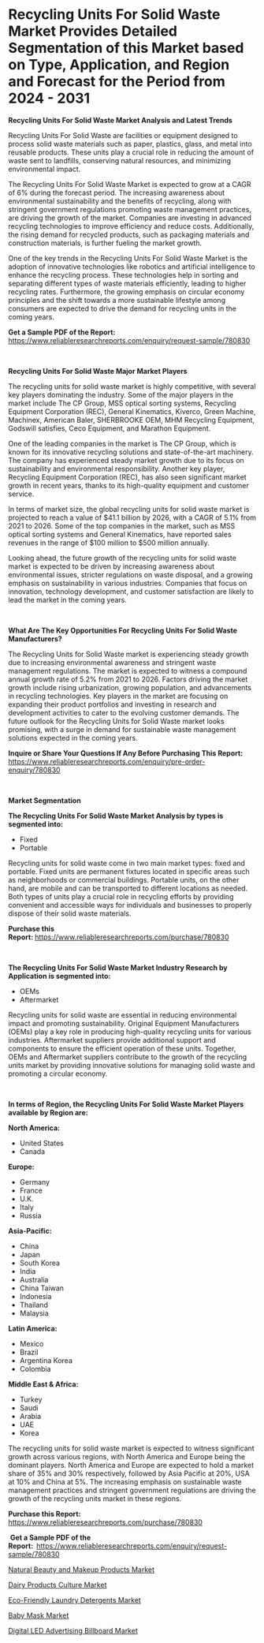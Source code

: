 <p><h1>Recycling Units For Solid Waste Market Provides Detailed Segmentation of this Market based on Type, Application, and Region and Forecast for the Period from 2024 - 2031</h1></p><p><strong>Recycling Units For Solid Waste Market Analysis and Latest Trends</strong></p>
<p><p>Recycling Units For Solid Waste are facilities or equipment designed to process solid waste materials such as paper, plastics, glass, and metal into reusable products. These units play a crucial role in reducing the amount of waste sent to landfills, conserving natural resources, and minimizing environmental impact.</p><p>The Recycling Units For Solid Waste Market is expected to grow at a CAGR of 6% during the forecast period. The increasing awareness about environmental sustainability and the benefits of recycling, along with stringent government regulations promoting waste management practices, are driving the growth of the market. Companies are investing in advanced recycling technologies to improve efficiency and reduce costs. Additionally, the rising demand for recycled products, such as packaging materials and construction materials, is further fueling the market growth.</p><p>One of the key trends in the Recycling Units For Solid Waste Market is the adoption of innovative technologies like robotics and artificial intelligence to enhance the recycling process. These technologies help in sorting and separating different types of waste materials efficiently, leading to higher recycling rates. Furthermore, the growing emphasis on circular economy principles and the shift towards a more sustainable lifestyle among consumers are expected to drive the demand for recycling units in the coming years.</p></p>
<p><strong>Get a Sample PDF of the Report:&nbsp;</strong> <a href="https://www.reliableresearchreports.com/enquiry/request-sample/780830">https://www.reliableresearchreports.com/enquiry/request-sample/780830</a></p>
<p>&nbsp;</p>
<p><strong>Recycling Units For Solid Waste Major Market Players</strong></p>
<p><p>The recycling units for solid waste market is highly competitive, with several key players dominating the industry. Some of the major players in the market include The CP Group, MSS optical sorting systems, Recycling Equipment Corporation (REC), General Kinematics, Kiverco, Green Machine, Machinex, American Baler, SHERBROOKE OEM, MHM Recycling Equipment, Godswill satisfies, Ceco Equipment, and Marathon Equipment.</p><p>One of the leading companies in the market is The CP Group, which is known for its innovative recycling solutions and state-of-the-art machinery. The company has experienced steady market growth due to its focus on sustainability and environmental responsibility. Another key player, Recycling Equipment Corporation (REC), has also seen significant market growth in recent years, thanks to its high-quality equipment and customer service.</p><p>In terms of market size, the global recycling units for solid waste market is projected to reach a value of $41.1 billion by 2026, with a CAGR of 5.1% from 2021 to 2026. Some of the top companies in the market, such as MSS optical sorting systems and General Kinematics, have reported sales revenues in the range of $100 million to $500 million annually.</p><p>Looking ahead, the future growth of the recycling units for solid waste market is expected to be driven by increasing awareness about environmental issues, stricter regulations on waste disposal, and a growing emphasis on sustainability in various industries. Companies that focus on innovation, technology development, and customer satisfaction are likely to lead the market in the coming years.</p></p>
<p>&nbsp;</p>
<p><strong>What Are The Key Opportunities For Recycling Units For Solid Waste Manufacturers?</strong></p>
<p><p>The Recycling Units for Solid Waste market is experiencing steady growth due to increasing environmental awareness and stringent waste management regulations. The market is expected to witness a compound annual growth rate of 5.2% from 2021 to 2026. Factors driving the market growth include rising urbanization, growing population, and advancements in recycling technologies. Key players in the market are focusing on expanding their product portfolios and investing in research and development activities to cater to the evolving customer demands. The future outlook for the Recycling Units for Solid Waste market looks promising, with a surge in demand for sustainable waste management solutions expected in the coming years.</p></p>
<p><strong>Inquire or Share Your Questions If Any Before Purchasing This Report:</strong> <a href="https://www.reliableresearchreports.com/enquiry/pre-order-enquiry/780830">https://www.reliableresearchreports.com/enquiry/pre-order-enquiry/780830</a></p>
<p>&nbsp;</p>
<p><strong>Market Segmentation</strong></p>
<p><strong>The Recycling Units For Solid Waste Market Analysis by types is segmented into:</strong></p>
<p><ul><li>Fixed</li><li>Portable</li></ul></p>
<p><p>Recycling units for solid waste come in two main market types: fixed and portable. Fixed units are permanent fixtures located in specific areas such as neighborhoods or commercial buildings. Portable units, on the other hand, are mobile and can be transported to different locations as needed. Both types of units play a crucial role in recycling efforts by providing convenient and accessible ways for individuals and businesses to properly dispose of their solid waste materials.</p></p>
<p><strong>Purchase this Report:&nbsp;</strong><a href="https://www.reliableresearchreports.com/purchase/780830">https://www.reliableresearchreports.com/purchase/780830</a></p>
<p>&nbsp;</p>
<p><strong>The Recycling Units For Solid Waste Market Industry Research by Application is segmented into:</strong></p>
<p><ul><li>OEMs</li><li>Aftermarket</li></ul></p>
<p><p>Recycling units for solid waste are essential in reducing environmental impact and promoting sustainability. Original Equipment Manufacturers (OEMs) play a key role in producing high-quality recycling units for various industries. Aftermarket suppliers provide additional support and components to ensure the efficient operation of these units. Together, OEMs and Aftermarket suppliers contribute to the growth of the recycling units market by providing innovative solutions for managing solid waste and promoting a circular economy.</p></p>
<p>&nbsp;</p>
<p><strong>In terms of Region, the Recycling Units For Solid Waste Market Players available by Region are:</strong></p>
<p>
    <p> <strong> North America: </strong>
        <ul>
            <li>United States</li>
            <li>Canada</li>
        </ul>
        </p> 
    <p> <strong> Europe: </strong>
        <ul>
            <li>Germany</li>
            <li>France</li>
            <li>U.K.</li>
            <li>Italy</li>
            <li>Russia</li>
        </ul>
        </p> 
    <p> <strong> Asia-Pacific: </strong>
        <ul>
            <li>China</li>
            <li>Japan</li>
            <li>South Korea</li>
            <li>India</li>
            <li>Australia</li>
            <li>China Taiwan</li>
            <li>Indonesia</li>
            <li>Thailand</li>
            <li>Malaysia</li>
        </ul>
        </p> 
    <p> <strong> Latin America: </strong>
        <ul>
            <li>Mexico</li>
            <li>Brazil</li>
            <li>Argentina Korea</li>
            <li>Colombia</li>
        </ul>
        </p> 
    <p> <strong> Middle East & Africa: </strong>
        <ul>
            <li>Turkey</li>
            <li>Saudi</li>
            <li>Arabia</li>
            <li>UAE</li>
            <li>Korea</li>
        </ul>
    </p>
    </p>
<p><p>The recycling units for solid waste market is expected to witness significant growth across various regions, with North America and Europe being the dominant players. North America and Europe are expected to hold a market share of 35% and 30% respectively, followed by Asia Pacific at 20%, USA at 10% and China at 5%. The increasing emphasis on sustainable waste management practices and stringent government regulations are driving the growth of the recycling units market in these regions.</p></p>
<p><strong>Purchase this Report: </strong><a href="https://www.reliableresearchreports.com/purchase/780830">https://www.reliableresearchreports.com/purchase/780830</a></p>
<p>&nbsp;<strong>Get a Sample PDF of the Report:&nbsp;&nbsp;</strong><a href="https://www.reliableresearchreports.com/enquiry/request-sample/780830">https://www.reliableresearchreports.com/enquiry/request-sample/780830</a></p>
<p><strong></strong></p>
<p><p><a href="https://github.com/bmorecock/Market-Research-Report-List-2/blob/main/natural-beauty-and-makeup-products-market.md">Natural Beauty and Makeup Products Market</a></p><p><a href="https://github.com/jsmusil/Market-Research-Report-List-2/blob/main/dairy-products-culture-market.md">Dairy Products Culture Market</a></p><p><a href="https://github.com/Krish2023na/Market-Research-Report-List-3/blob/main/eco-friendly-laundry-detergents-market.md">Eco-Friendly Laundry Detergents Market</a></p><p><a href="https://github.com/Alonsoolds3wq1d81czn8rbol/Market-Research-Report-List-1/blob/main/baby-mask-market.md">Baby Mask Market</a></p><p><a href="https://github.com/yemakinde/Market-Research-Report-List-1/blob/main/digital-led-advertising-billboard-market.md">Digital LED Advertising Billboard Market</a></p></p>